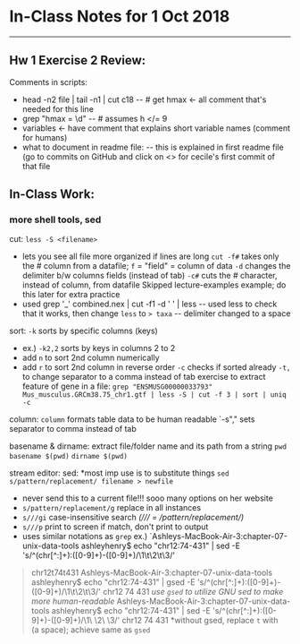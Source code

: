 # In-Class Notes for 1 Oct 2018
-------------------------------

## Hw 1 Exercise 2 Review:
Comments in scripts:
- head -n2 file | tail -n1 | cut c18
-- # get hmax <- all comment that's needed for this line
- grep "hmax = \d" 
-- # assumes h </= 9
- variables <- have comment that explains short variable names (comment for humans)
- what to document in readme file: 
-- this is explained in first readme file (go to commits on GitHub and click on <> for cecile's first commit of that file

## In-Class Work:
### more shell tools, sed

cut:
`less -S <filename>`
- lets you see all file more organized if lines are long
`cut -f#` takes only the # column from a datafile; `f` = "field" = column of data
`-d` changes the delimiter b/w columns fields (instead of tab)
`-c#` cuts the # character, instead of column, from datafile
Skipped lecture-examples example; do this later for extra practice
- used grep '_' combined.nex | cut -f1 -d ' ' | less
-- used less to check that it works, then change `less` to `> taxa`
-- delimiter changed to a space

sort:
`-k` sorts by specific columns (keys)
- ex.) `-k2,2` sorts by keys in columns 2 to 2
- add `n` to sort 2nd column numerically
- add `r` to sort 2nd column in reverse order
`-c` checks if sorted already
`-t,` to change separator to a comma instead of tab
exercise to extract feature of gene in a file:
`grep "ENSMUSG00000033793" Mus_musculus.GRCm38.75_chr1.gtf | less -S | cut -f 3 | sort | uniq -c`

column:
`column` formats table data to be human readable
`-s"," sets separator to comma instead of tab

basename & dirname:
extract file/folder name and its path from a string
`pwd`
`basename $(pwd)`
`dirname $(pwd)`

stream editor: sed:
*most imp use is to substitute things
`sed s/pattern/replacement/ filename > newfile`
- never send this to a current file!!!
sooo many options on her website
- `s/pattern/replacement/g` replace in all instances
- `s///gi` case-insensitive search *(/// = /pattern/replacement/)*
- `s///p` print to screen if match, don't print to output
- uses similar notations as `grep`
ex.) 
`Ashleys-MacBook-Air-3:chapter-07-unix-data-tools ashleyhenry$ echo "chr12:74-431" | sed -E 's/^(chr[^:]+):([0-9]+)-([0-9]+)/\1\t\2\t\3/'
> chr12t74t431
Ashleys-MacBook-Air-3:chapter-07-unix-data-tools ashleyhenry$ echo "chr12:74-431" | gsed -E 's/^(chr[^:]+):([0-9]+)-([0-9]+)/\1\t\2\t\3/'
> chr12 74      431
*use `gsed` to utilize GNU sed to make more human-readable*
Ashleys-MacBook-Air-3:chapter-07-unix-data-tools ashleyhenry$ echo "chr12:74-431" | sed -E 's/^(chr[^:]+):([0-9]+)-([0-9]+)/\1\ \2\ \3/'
> chr12 74 431
*without gsed, replace `t` with ` ` (a space); achieve same as `gsed`
